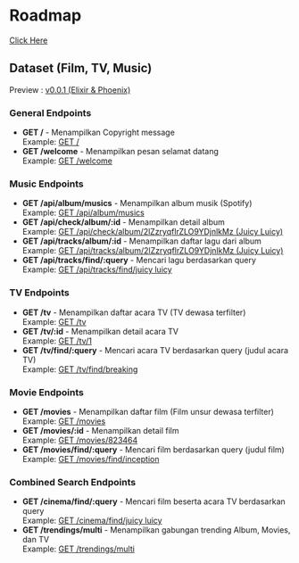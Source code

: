 <h1>Roadmap</h1>
<a href="https://collegeid.github.io/rythym_markmap/">  Click Here</a>

<h2>Dataset (Film, TV, Music)</h2>
Preview : <a href="https://rhytym.gigalixirapp.com">v0.0.1 (Elixir & Phoenix)</a>

<h3>General Endpoints</h3>
<ul>
  <li>
    <strong>GET /</strong> - Menampilkan Copyright message
    <br>Example: <a href="https://rhytym.gigalixirapp.com/">GET /</a>
  </li>
  <li>
    <strong>GET /welcome</strong> - Menampilkan pesan selamat datang
    <br>Example: <a href="https://rhytym.gigalixirapp.com/welcome">GET /welcome</a>
  </li>
</ul>

<h3>Music Endpoints</h3>
<ul>
  <li>
    <strong>GET /api/album/musics</strong> - Menampilkan album musik (Spotify)
    <br>Example: <a href="https://rhytym.gigalixirapp.com/album/musics">GET /api/album/musics</a>
  </li>
  <li>
    <strong>GET /api/check/album/:id</strong> - Menampilkan detail album
    <br>Example: <a href="https://rhytym.gigalixirapp.com/check/album/2lZzryqflrZLO9YDjnlkMz">GET /api/check/album/2lZzryqflrZLO9YDjnlkMz (Juicy Luicy)</a>
  </li>
  <li>
    <strong>GET /api/tracks/album/:id</strong> - Menampilkan daftar lagu dari album
    <br>Example: <a href="https://rhytym.gigalixirapp.com/tracks/album/2lZzryqflrZLO9YDjnlkMz">GET /api/tracks/album/2lZzryqflrZLO9YDjnlkMz (Juicy Luicy)</a>
  </li>
  <li>
    <strong>GET /api/tracks/find/:query</strong> - Mencari lagu berdasarkan query
    <br>Example: <a href="https://rhytym.gigalixirapp.com/tracks/find/juicy luicy">GET /api/tracks/find/juicy luicy</a>
  </li>
</ul>

<h3>TV Endpoints</h3>
<ul>
  <li>
    <strong>GET /tv</strong> - Menampilkan daftar acara TV (TV dewasa terfilter)
    <br>Example: <a href="https://rhytym.gigalixirapp.com/tv">GET /tv</a>
  </li>
  <li>
    <strong>GET /tv/:id</strong> - Menampilkan detail acara TV
    <br>Example: <a href="https://rhytym.gigalixirapp.com/tv/1">GET /tv/1</a>
  </li>
  <li>
    <strong>GET /tv/find/:query</strong> - Mencari acara TV berdasarkan query (judul acara TV)
    <br>Example: <a href="https://rhytym.gigalixirapp.com/tv/find/breaking">GET /tv/find/breaking</a>
  </li>
</ul>

<h3>Movie Endpoints</h3>
<ul>
  <li>
    <strong>GET /movies</strong> - Menampilkan daftar film (Film unsur dewasa terfilter)
    <br>Example: <a href="https://rhytym.gigalixirapp.com/movies">GET /movies</a>
  </li>
  <li>
    <strong>GET /movies/:id</strong> - Menampilkan detail film
    <br>Example: <a href="https://rhytym.gigalixirapp.com/movies/823464">GET /movies/823464</a>
  </li>
  <li>
    <strong>GET /movies/find/:query</strong> - Mencari film berdasarkan query (judul film)
    <br>Example: <a href="https://rhytym.gigalixirapp.com/movies/find/inception">GET /movies/find/inception</a>
  </li>
</ul>

<h3>Combined Search Endpoints</h3>
<ul>
  <li>
    <strong>GET /cinema/find/:query</strong> - Mencari film beserta acara TV  berdasarkan query
    <br>Example: <a href="https://rhytym.gigalixirapp.com/cinema/find/juicy luicy">GET /cinema/find/juicy luicy</a>
  </li>
  <li>
    <strong>GET /trendings/multi</strong> - Menampilkan gabungan trending Album, Movies, dan TV
    <br>Example: <a href="https://rhytym.gigalixirapp.com/trendings/multi">GET /trendings/multi</a>
  </li>
</ul>
